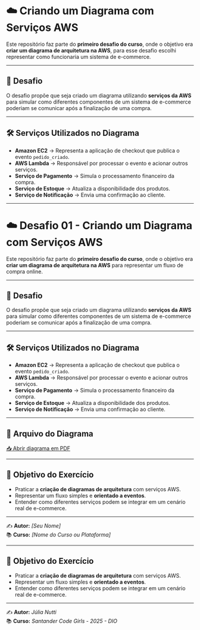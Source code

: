 # ☁️ Criando um Diagrama com Serviços AWS

Este repositório faz parte do **primeiro desafio do curso**, onde o objetivo era **criar um diagrama de arquitetura na AWS**, para esse desafio escolhi representar como funcionaria um sistema de e-commerce.  

---

## 📌 Desafio
O desafio propõe que seja criado um diagrama utilizando **serviços da AWS** para simular como diferentes componentes de um sistema de e-commerce poderiam se comunicar após a finalização de uma compra.  

---

## 🛠️ Serviços Utilizados no Diagrama
- **Amazon EC2** → Representa a aplicação de checkout que publica o evento `pedido_criado`.  
- **AWS Lambda** → Responsável por processar o evento e acionar outros serviços.  
- **Serviço de Pagamento** → Simula o processamento financeiro da compra.  
- **Serviço de Estoque** → Atualiza a disponibilidade dos produtos.  
- **Serviço de Notificação** → Envia uma confirmação ao cliente.  

---

# ☁️ Desafio 01 - Criando um Diagrama com Serviços AWS

Este repositório faz parte do **primeiro desafio do curso**, onde o objetivo era **criar um diagrama de arquitetura na AWS** para representar um fluxo de compra online.  

---

## 📌 Desafio
O desafio propõe que seja criado um diagrama utilizando **serviços da AWS** para simular como diferentes componentes de um sistema de e-commerce poderiam se comunicar após a finalização de uma compra.  

---

## 🛠️ Serviços Utilizados no Diagrama
- **Amazon EC2** → Representa a aplicação de checkout que publica o evento `pedido_criado`.  
- **AWS Lambda** → Responsável por processar o evento e acionar outros serviços.  
- **Serviço de Pagamento** → Simula o processamento financeiro da compra.  
- **Serviço de Estoque** → Atualiza a disponibilidade dos produtos.  
- **Serviço de Notificação** → Envia uma confirmação ao cliente.  

---

## 📄 Arquivo do Diagrama

[📥 Abrir diagrama em PDF](./Cópia%20do%20Sistema%20Ecommerce%20AWS.drawio.pdf)

---

## 🎯 Objetivo do Exercício
- Praticar a **criação de diagramas de arquitetura** com serviços AWS.  
- Representar um fluxo simples e **orientado a eventos**.  
- Entender como diferentes serviços podem se integrar em um cenário real de e-commerce.  

---

✍️ **Autor:** *[Seu Nome]*  
📚 **Curso:** *[Nome do Curso ou Plataforma]*  


---

## 🎯 Objetivo do Exercício
- Praticar a **criação de diagramas de arquitetura** com serviços AWS.  
- Representar um fluxo simples e **orientado a eventos**.  
- Entender como diferentes serviços podem se integrar em um cenário real de e-commerce.  

---

✍️ **Autor:** *Júlia Nutti*  
📚 **Curso:** *Santander Code Girls - 2025 - DIO*  
